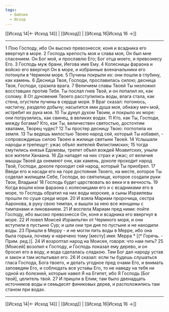 ```yaml
---
tags:
  - Библия
  - Исход
---
```

[[Исход 14|← Исход 14]] | [[Исход]] | [[Исход 16|Исход 16 →]]

---
1 Пою Господу, ибо Он высоко превознесся; коня и всадника его ввергнул в море.
2 Господь крепость моя и слава моя, Он был мне спасением. Он Бог мой, и прославлю Его; Бог отца моего, и превознесу Его.
3 Господь муж брани, Иегова имя Ему.
4 Колесницы фараона и войско его ввергнул Он в море, и избранные военачальники его потонули в Чермном море.
5 Пучины покрыли их: они пошли в глубину, как камень.
6 Десница Твоя, Господи, прославилась силою; десница Твоя, Господи, сразила врага.
7 Величием славы Твоей Ты низложил восставших против Тебя. Ты послал гнев Твой, и он попалил их, как солому.
8 От дуновения Твоего расступились воды, влага стала, как стена, огустели пучины в сердце моря.
9 Враг сказал: погонюсь, настигну, разделю добычу; насытится ими душа моя, обнажу меч мой, истребит их рука моя.
10 Ты дунул духом Твоим, и покрыло их море: они погрузились, как свинец, в великих водах.
11 Кто, как Ты, Господи, между богами? Кто, как Ты, величествен святостью, досточтим хвалами, Творец чудес?
12 Ты простер десницу Твою: поглотила их земля.
13 Ты ведешь милостью Твоею народ сей, который Ты избавил, - сопровождаешь силою Твоею в жилище святыни Твоей.
14 Услышали народы и трепещут: ужас объял жителей Филистимских;
15 тогда смутились князья Едомовы, трепет объял вождей Моавитских, уныли все жители Ханаана.
16 Да нападет на них страх и ужас; от величия мышцы Твоей да онемеют они, как камень, доколе проходит народ Твой, Господи, доколе проходит сей народ, который Ты приобрел.
17 Введи его и насади его на горе достояния Твоего, на месте, которое Ты соделал жилищем Себе, Господи, во святилище, которое создали руки Твои, Владыка!
18 Господь будет царствовать во веки и в вечность.
19 Когда вошли кони фараона с колесницами его и с всадниками его в море, то Господь обратил на них воды морские, а сыны Израилевы прошли по суше среди моря.
20 И взяла Мариам пророчица, сестра Ааронова, в руку свою тимпан, и вышли за нею все женщины с тимпанами и ликованием.
21 И воспела Мариам пред ними: пойте Господу, ибо высоко превознесся Он, коня и всадника его ввергнул в море.
22 И повел Моисей Израильтян от Чермного моря, и они вступили в пустыню Сур; и шли они три дня по пустыне и не находили воды.
23 Пришли в Мерру - и не могли пить воды в Мерре, ибо она была горька, почему и наречено тому [месту] имя: Мерра * [(* Горечь. - Прим. ред.)].
24 И возроптал народ на Моисея, говоря: что нам пить?
25 [Моисей] возопил к Господу, и Господь показал ему дерево, и он бросил его в воду, и вода сделалась сладкою. Там Бог дал народу устав и закон и там испытывал его.
26 И сказал: если ты будешь слушаться гласа Господа, Бога твоего, и делать угодное пред очами Его, и внимать заповедям Его, и соблюдать все уставы Его, то не наведу на тебя ни одной из болезней, которые навел Я на Египет, ибо Я Господь [Бог твой], целитель твой.
27 И пришли в Елим; там было двенадцать источников воды и семьдесят финиковых дерев, и расположились там станом при водах.

---
[[Исход 14|← Исход 14]] | [[Исход]] | [[Исход 16|Исход 16 →]]